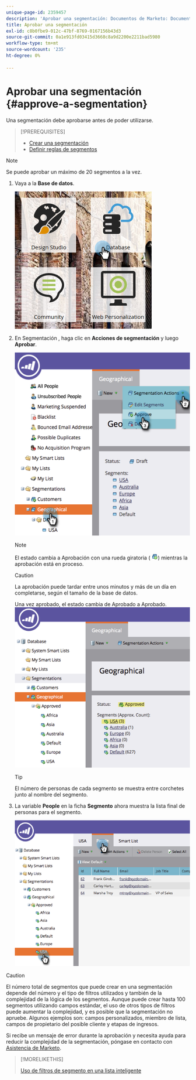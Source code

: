 ```yaml
---
unique-page-id: 2359457
description: 'Aprobar una segmentación: Documentos de Marketo: Documentación del producto'
title: Aprobar una segmentación
exl-id: c8b0fbe9-012c-47bf-8769-0167156b43d3
source-git-commit: 0a1e913fd03415d3668c8a9d2200e2211bad5980
workflow-type: tm+mt
source-wordcount: '235'
ht-degree: 0%

---
```


# Aprobar una segmentación {#approve-a-segmentation}

Una segmentación debe aprobarse antes de poder utilizarse.

>[!PREREQUISITES]
>
>* [Crear una segmentación](/help/marketo/product-docs/personalization/segmentation-and-snippets/segmentation/create-a-segmentation.md)
>* [Definir reglas de segmentos](/help/marketo/product-docs/personalization/segmentation-and-snippets/segmentation/define-segment-rules.md)


>[!NOTE]
>
>Se puede aprobar un máximo de 20 segmentos a la vez.

1. Vaya a la **Base de datos**.

   ![](assets/image2017-3-28-14-3a25-3a49.png)

1. En Segmentación , haga clic en **Acciones de segmentación** y luego **Aprobar**.

   ![](assets/image2017-3-28-14-3a46-3a22.png)

   >[!NOTE]
   >
   >El estado cambia a Aprobación con una rueda giratoria ( ![](assets/image2014-9-15-15-3a31-3a43.png)) mientras la aprobación está en proceso.

   >[!CAUTION]
   >
   >La aprobación puede tardar entre unos minutos y más de un día en completarse, según el tamaño de la base de datos.

   Una vez aprobado, el estado cambia de Aprobado a Aprobado.
   ![](assets/image2017-3-28-14-3a46-3a44.png)

   >[!TIP]
   >
   >El número de personas de cada segmento se muestra entre corchetes junto al nombre del segmento.

1. La variable **People** en la ficha **Segmento** ahora muestra la lista final de personas para el segmento.

   ![](assets/image2017-3-28-14-3a47-3a10.png)

>[!CAUTION]
>
>El número total de segmentos que puede crear en una segmentación depende del número y el tipo de filtros utilizados y también de la complejidad de la lógica de los segmentos. Aunque puede crear hasta 100 segmentos utilizando campos estándar, el uso de otros tipos de filtros puede aumentar la complejidad, y es posible que la segmentación no apruebe. Algunos ejemplos son: campos personalizados, miembro de lista, campos de propietario del posible cliente y etapas de ingresos.
>
>Si recibe un mensaje de error durante la aprobación y necesita ayuda para reducir la complejidad de la segmentación, póngase en contacto con [Asistencia de Marketo](https://nation.marketo.com/t5/Support/ct-p/Support).

>[!MORELIKETHIS]
>
>[Uso de filtros de segmento en una lista inteligente](/help/marketo/product-docs/personalization/segmentation-and-snippets/segmentation/use-segment-filters-in-a-smart-list.md)
